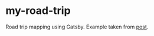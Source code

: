 # my-road-trip

Road trip mapping using Gatsby. Example taken from [post](https://www.freecodecamp.org/news/how-to-create-a-summer-road-trip-mapping-app-with-gatsby-and-leaflet).
